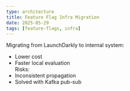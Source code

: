 ```yaml
---
type: architecture
title: Feature Flag Infra Migration
date: 2025-05-29
tags: [feature-flags, infra]
---
```


Migrating from LaunchDarkly to internal system:  
- Lower cost  
- Faster local evaluation  
Risks:
- Inconsistent propagation
- Solved with Kafka pub-sub

